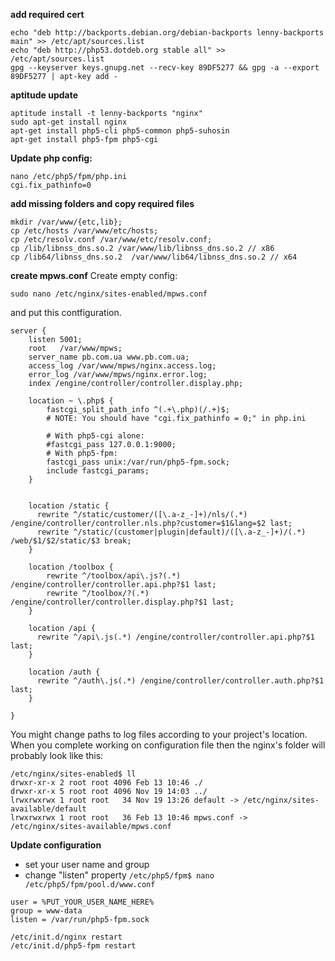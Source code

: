 **add required cert**

```
echo "deb http://backports.debian.org/debian-backports lenny-backports main" >> /etc/apt/sources.list
echo "deb http://php53.dotdeb.org stable all" >>   /etc/apt/sources.list
gpg --keyserver keys.gnupg.net --recv-key 89DF5277 && gpg -a --export 89DF5277 | apt-key add -
```

**aptitude update**

```
aptitude install -t lenny-backports "nginx"
sudo apt-get install nginx
apt-get install php5-cli php5-common php5-suhosin 
apt-get install php5-fpm php5-cgi
```

**Update php config:**

```
nano /etc/php5/fpm/php.ini
cgi.fix_pathinfo=0
```

**add missing folders and copy required files**
```
mkdir /var/www/{etc,lib};
cp /etc/hosts /var/www/etc/hosts;
cp /etc/resolv.conf /var/www/etc/resolv.conf;
cp /lib/libnss_dns.so.2 /var/www/lib/libnss_dns.so.2 // x86
cp /lib64/libnss_dns.so.2  /var/www/lib64/libnss_dns.so.2 // x64
```

**create mpws.conf**
Create empty config:
```
sudo nano /etc/nginx/sites-enabled/mpws.conf
```
and put this contfiguration.
```
server {
    listen 5001;
    root   /var/www/mpws;
    server_name pb.com.ua www.pb.com.ua;
    access_log /var/www/mpws/nginx.access.log;
    error_log /var/www/mpws/nginx.error.log;
    index /engine/controller/controller.display.php;

    location ~ \.php$ {
        fastcgi_split_path_info ^(.+\.php)(/.+)$;
        # NOTE: You should have "cgi.fix_pathinfo = 0;" in php.ini

        # With php5-cgi alone:
        #fastcgi_pass 127.0.0.1:9000;
        # With php5-fpm:
        fastcgi_pass unix:/var/run/php5-fpm.sock;
        include fastcgi_params;
    }


    location /static {
      rewrite ^/static/customer/([\.a-z_-]+)/nls/(.*) /engine/controller/controller.nls.php?customer=$1&lang=$2 last;
      rewrite ^/static/(customer|plugin|default)/([\.a-z_-]+)/(.*) /web/$1/$2/static/$3 break;
    }

    location /toolbox {
        rewrite ^/toolbox/api\.js?(.*) /engine/controller/controller.api.php?$1 last;
        rewrite ^/toolbox/?(.*) /engine/controller/controller.display.php?$1 last;
    }

    location /api {
      rewrite ^/api\.js(.*) /engine/controller/controller.api.php?$1 last;
    }

    location /auth {
      rewrite ^/auth\.js(.*) /engine/controller/controller.auth.php?$1 last;
    }

}
```
You might change paths to log files according to your project's location.
When you complete working on configuration file then the nginx's folder will probably look like this:

```
/etc/nginx/sites-enabled$ ll
drwxr-xr-x 2 root root 4096 Feb 13 10:46 ./
drwxr-xr-x 5 root root 4096 Nov 19 14:03 ../
lrwxrwxrwx 1 root root   34 Nov 19 13:26 default -> /etc/nginx/sites-available/default
lrwxrwxrwx 1 root root   36 Feb 13 10:46 mpws.conf -> /etc/nginx/sites-available/mpws.conf
```

**Update configuration**

* set your user name and group
* change "listen" property ```/etc/php5/fpm$ nano /etc/php5/fpm/pool.d/www.conf```

```
user = %PUT_YOUR_USER_NAME_HERE%
group = www-data
listen = /var/run/php5-fpm.sock
```

```
/etc/init.d/nginx restart
/etc/init.d/php5-fpm restart
```
